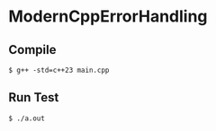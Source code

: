 # ModernCppErrorHandling

## Compile

```
$ g++ -std=c++23 main.cpp
```

## Run Test

```
$ ./a.out
```
